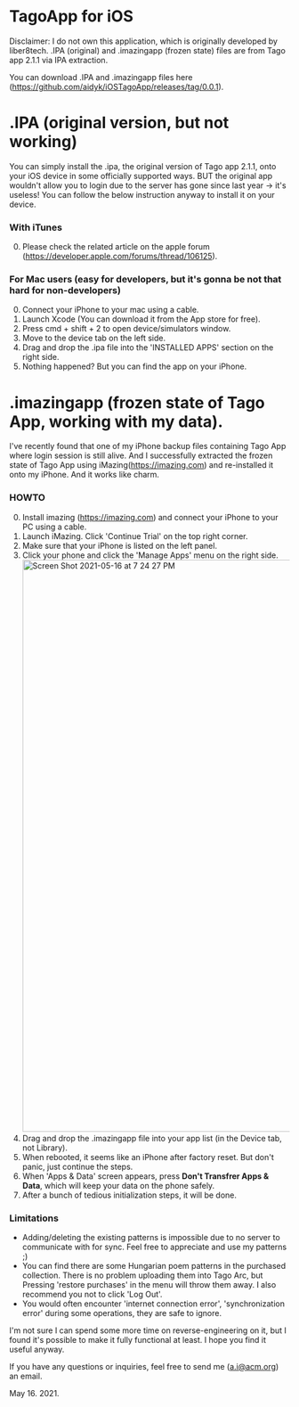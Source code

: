 # TagoApp for iOS

Disclaimer: I do not own this application, which is originally developed by liber8tech.
.IPA (original) and .imazingapp (frozen state) files are from Tago app 2.1.1 via IPA extraction.

You can download .IPA and .imazingapp files here (https://github.com/aidyk/iOSTagoApp/releases/tag/0.0.1).

# .IPA (original version, but not working)
You can simply install the .ipa, the original version of Tago app 2.1.1, onto your iOS device
in some officially supported ways. BUT the original app wouldn't allow you to login due to the
server has gone since last year -> it's useless! You can follow the below instruction anyway
to install it on your device.

### With iTunes
0. Please check the related article on the apple forum (https://developer.apple.com/forums/thread/106125).

### For Mac users (easy for developers, but it's gonna be not that hard for non-developers)
0. Connect your iPhone to your mac using a cable.
1. Launch Xcode (You can download it from the App store for free).
2. Press cmd + shift + 2 to open device/simulators window.
3. Move to the device tab on the left side.
4. Drag and drop the .ipa file into the 'INSTALLED APPS' section on the right side.
5. Nothing happened? But you can find the app on your iPhone.


# .imazingapp (frozen state of Tago App, working with my data).
I've recently found that one of my iPhone backup files containing Tago App where login session is still alive.
And I successfully extracted the frozen state of Tago App using iMazing(https://imazing.com) and re-installed it
onto my iPhone. And it works like charm.

### HOWTO 
0. Install imazing (https://imazing.com) and connect your iPhone to your PC using a cable.
1. Launch iMazing. Click 'Continue Trial' on the top right corner.
2. Make sure that your iPhone is listed on the left panel.
3. Click your phone and click the 'Manage Apps' menu on the right side. <img width="1027" alt="Screen Shot 2021-05-16 at 7 24 27 PM" src="https://user-images.githubusercontent.com/6064377/118393923-8811cd00-b67c-11eb-9ec1-8a54c6cc0d24.png">
4. Drag and drop the .imazingapp file into your app list (in the Device tab, not Library).
5. When rebooted, it seems like an iPhone after factory reset. But don't panic, just continue the steps.
6. When 'Apps & Data' screen appears, press **Don't Transfrer Apps & Data**, which will keep your data on the phone safely.
7. After a bunch of tedious initialization steps, it will be done.

### Limitations
- Adding/deleting the existing patterns is impossible due to no server to communicate with for sync. Feel free to appreciate and use my patterns ;)
- You can find there are some Hungarian poem patterns in the purchased collection. There is no problem uploading them into Tago Arc,
but Pressing 'restore purchases' in the menu will throw them away. I also recommend you not to click 'Log Out'.
- You would often encounter 'internet connection error', 'synchronization error' during some operations, they are safe to ignore.

I'm not sure I can spend some more time on reverse-engineering on it, but I found it's possible to make it fully functional at least.
I hope you find it useful anyway.

If you have any questions or inquiries, feel free to send me (a.i@acm.org) an email.

May 16. 2021.

